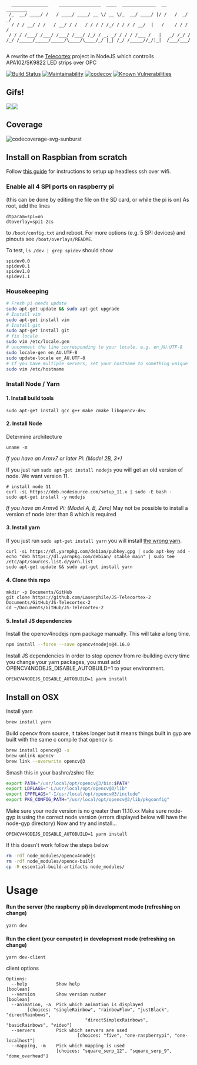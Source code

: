 ```

  ______________    ________________  ____  _____________  __    ________
 /_  __/ ____/ /   / ____/ ____/ __ \/ __ \/_  __/ ____/ |/ /   /  _/  _/
  / / / __/ / /   / __/ / /   / / / / /_/ / / / / __/  |   /    / / / /
 / / / /___/ /___/ /___/ /___/ /_/ / _, _/ / / / /___ /   |   _/ /_/ /
/_/ /_____/_____/_____/\____/\____/_/ |_| /_/ /_____//_/|_|  /___/___/


```
A rewrite of the [Telecortex](https://github.com/laserphile/telecortex) project in NodeJS which controlls APA102/SK9822 LED strips over OPC

[![Build Status](https://travis-ci.org/Laserphile/JS-Telecortex-2.svg?branch=master)](https://travis-ci.org/Laserphile/JS-Telecortex-2)
[![Maintainability](https://api.codeclimate.com/v1/badges/89eede666d93740400d9/maintainability)](https://codeclimate.com/github/Laserphile/JS-Telecortex-2/maintainability)
[![codecov](https://codecov.io/gh/Laserphile/JS-Telecortex-2/branch/master/graph/badge.svg)](https://codecov.io/gh/Laserphile/JS-Telecortex-2)
[![Known Vulnerabilities](https://snyk.io/test/github/Laserphile/JS-Telecortex-2/badge.svg?targetFile=package.json)](https://snyk.io/test/github/Laserphile/JS-Telecortex-2?targetFile=package.json)

## Gifs!

<img src="img/telecortex-timecrime-djing-short.gif?raw=true"><img src="img/telecortex-inside-dome.gif?raw=true">

## Coverage

![codecoverage-svg-sunburst]( https://codecov.io/gh/Laserphile/JS-Telecortex-2/branch/master/graphs/sunburst.svg)

## Install on Raspbian from scratch
Follow [this guide](https://styxit.com/2017/03/14/headless-raspberry-setup.html) for instructions to setup up headless ssh over wifi.

### Enable all 4 SPI ports on raspberry pi
(this can be done by editing the file on the SD card, or while the pi is on)
As root, add the lines
```
dtparam=spi=on
dtoverlay=spi1-2cs
```
to `/boot/config.txt` and reboot.
For more options (e.g. 5 SPI devices) and pinouts see `/boot/overlays/README`.

To test, `ls /dev | grep spidev` should show
```
spidev0.0
spidev0.1
spidev1.0
spidev1.1
```

### Housekeeping
```bash
# Fresh pi needs update
sudo apt-get update && sudo apt-get upgrade
# Install vim
sudo apt-get install vim
# Install git
sudo apt-get install git
# fix locale
sudo vim /etc/locale.gen
# uncomment the line corresponding to your locale, e.g. en_AU.UTF-8
sudo locale-gen en_AU.UTF-8
sudo update-locale en_AU.UTF-8
# If you have multiple servers, set your hostname to something unique
sudo vim /etc/hostname
```
### Install Node / Yarn

#### 1. Install build tools
```
sudo apt-get install gcc g++ make cmake libopencv-dev
```
#### 2. Install Node
Determine architecture
```
uname -m
```
*If you have an Armv7 or later Pi: (Model 2B, 3\*)*

If you just run `sudo apt-get install nodejs` you will get an old version of node. We want version 11.
```
# install node 11
curl -sL https://deb.nodesource.com/setup_11.x | sudo -E bash -
sudo apt-get install -y nodejs
```
*If you have an Armv6 Pi: (Model A, B, Zero)*
May not be possible to install a version of node later than 8 which is required

#### 3. Install yarn
If you just run `sudo apt-get install yarn` you will install [the wrong yarn](http://manpages.ubuntu.com/manpages/xenial/man1/yarn.1.html).
```
curl -sL https://dl.yarnpkg.com/debian/pubkey.gpg | sudo apt-key add -
echo "deb https://dl.yarnpkg.com/debian/ stable main" | sudo tee /etc/apt/sources.list.d/yarn.list
sudo apt-get update && sudo apt-get install yarn
```
#### 4. Clone this repo
```
mkdir -p Documents/GitHub
git clone https://github.com/Laserphile/JS-Telecortex-2 Documents/GitHub/JS-Telecortex-2
cd ~/Documents/GitHub/JS-Telecortex-2
```

#### 5. Install JS dependencies

Install the opencv4nodejs npm package manually. This will take a long time.
```bash
npm install --force --save opencv4nodejs@4.16.0
```
Install JS dependencies
In order to stop opencv from re-building every time you change your yarn packages, you must add OPENCV4NODEJS_DISABLE_AUTOBUILD=1 to your environment.
```
OPENCV4NODEJS_DISABLE_AUTOBUILD=1 yarn install
```

## Install on OSX
Install yarn
```bash
brew install yarn
```
Build opencv from source, it takes longer but it means things built in gyp are built with the same c compile that opencv is
```bash
brew install opencv@3 -s
brew unlink opencv
brew link --overwrite opencv@3
```
Smash this in your bashrc/zshrc file:
```bash
export PATH="/usr/local/opt/opencv@3/bin:$PATH"
export LDFLAGS="-L/usr/local/opt/opencv@3/lib"
export CPPFLAGS="-I/usr/local/opt/opencv@3/include"
export PKG_CONFIG_PATH="/usr/local/opt/opencv@3/lib/pkgconfig"
``` 
Make sure your node version is no greater than 11.10.xx
Make sure node-gyp is using the correct node version (errors displayed below will have the node-gyp directory)
Now and try and install...
```
OPENCV4NODEJS_DISABLE_AUTOBUILD=1 yarn install
```
If this doesn't work follow the steps below
```bash
rm -rdf node_modules/opencv4nodejs
rm -rdf node_modules/opencv-build
cp -R essential-build-artifacts node_modules/
```

# Usage

#### Run the server (the raspberry pi) in development mode (refreshing on change)

```
yarn dev
```

#### Run the client (your computer) in development mode (refreshing on change)

```
yarn dev-client
```
client options
```
Options:
  --help           Show help                                           [boolean]
  --version        Show version number                                 [boolean]
  --animation, -a  Pick which animation is displayed
        [choices: "singleRainbow", "rainbowFlow", "justBlack", "directRainbows",
                              "directSimplexRainbows", "basicRainbows", "video"]
  --servers        Pick which servers are used
                           [choices: "five", "one-raspberrypi", "one-localhost"]
  --mapping, -m    Pick which mapping is used
                   [choices: "square_serp_12", "square_serp_9", "dome_overhead"]
```
